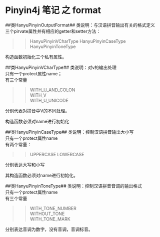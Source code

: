 Pinyin4j 笔记 之 format
==============

##类HanyuPinyinOutputFormat##
类说明：与汉语拼音输出有关的格式定义  
三个pirvate属性并有相应的getter和setter方法：  
>>HanyuPinyinVCharType
>>HanyuPinyinCaseType
>>HanyuPinyinToneType

构造函数初始化三个私有属性。

##类HanyuPinyinVCharType##
类说明：对v的输出处理  
只有一个protect属性name；  
有三个常量 
>>WITH_U_AND_COLON  
>>WITH_V  
>>WITH_U_UNICODE 

分别代表对拼音中V的不同处理。   
  
构造函数必须对name进行初始化  

##类HanyuPinyinCaseType##
类说明：控制汉语拼音输出大小写  
只有一个protect属性name  
有两个常量：  
>>UPPERCASE
>>LOWERCASE
  
分别表达大写和小写  
  
其构造函数必须对name进行初始化。

##类HanyuPinyinToneType##
类说明：控制汉语拼音音调的输出格式  
只有一个protect属性name   
有三个常量 
>>WITH_TONE_NUMBER  
>>WITHOUT_TONE  
>>WITH_TONE_MARK   

分别表达音调为数字，没有音调，音调标音。  
  




